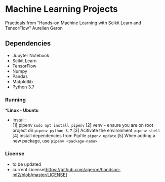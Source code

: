 
# Machine Learning Projects

Practicals from "Hands-on Machine Learning with Scikit Learn and TensorFlow" Aurelien Geron

## Dependencies

- Jupyter Notebook
- Scikit Learn
- TensorFlow
- Numpy
- Pandas
- Matplotlib
- Python 3.7

### Running

***Linux - Ubuntu**

- Install:  
[1] pipenv
`sudo apt install pipenv`
[2] venv - ensure you are on root project dir
`pipenv python 3.7`
[3] Acitivate the environment
`pipenv shell`
[4] install dependencies from Pipfile
`pipenv update`
[5] When adding a new package, use
`pipenv <package-name>`

### License

- to be updated
- current License[<https://github.com/ageron/handson-ml2/blob/master/LICENSE]>

